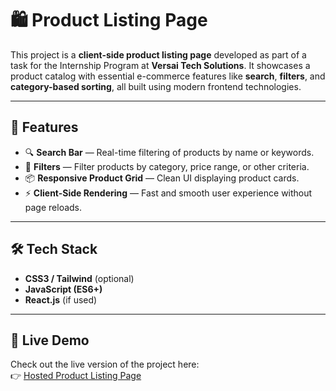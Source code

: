 # 🛍️ Product Listing Page

This project is a **client-side product listing page** developed as part of a task for the Internship Program at **Versai Tech Solutions**. It showcases a product catalog with essential e-commerce features like **search**, **filters**, and **category-based sorting**, all built using modern frontend technologies.

---

## 🚀 Features

- 🔍 **Search Bar** — Real-time filtering of products by name or keywords.
- 🧰 **Filters** — Filter products by category, price range, or other criteria.
- 📦 **Responsive Product Grid** — Clean UI displaying product cards.
- ⚡ **Client-Side Rendering** — Fast and smooth user experience without page reloads.

---

## 🛠️ Tech Stack


- **CSS3 / Tailwind** (optional)
- **JavaScript (ES6+)**
- **React.js** (if used)

---

## 🔗 Live Demo

Check out the live version of the project here:  
👉 [Hosted Product Listing Page](https://versai-tech-solutions-three.vercel.app/)



